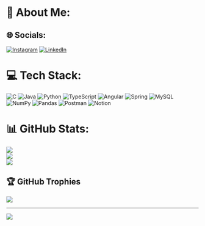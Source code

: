 # 💫 About Me:


## 🌐 Socials:
[![Instagram](https://img.shields.io/badge/Instagram-%23E4405F.svg?logo=Instagram&logoColor=white)](https://instagram.com/mahmutcelik0/) 
[![LinkedIn](https://img.shields.io/badge/LinkedIn-%230077B5.svg?logo=linkedin&logoColor=white)](https://linkedin.com/in/mahmut-%C3%A7elik-198a9a200/) 

# 💻 Tech Stack:
![C](https://img.shields.io/badge/c-%2300599C.svg?style=for-the-badge&logo=c&logoColor=white) ![Java](https://img.shields.io/badge/java-%23ED8B00.svg?style=for-the-badge&logo=java&logoColor=white) ![Python](https://img.shields.io/badge/python-3670A0?style=for-the-badge&logo=python&logoColor=ffdd54) ![TypeScript](https://img.shields.io/badge/typescript-%23007ACC.svg?style=for-the-badge&logo=typescript&logoColor=white) ![Angular](https://img.shields.io/badge/angular-%23DD0031.svg?style=for-the-badge&logo=angular&logoColor=white) ![Spring](https://img.shields.io/badge/spring-%236DB33F.svg?style=for-the-badge&logo=spring&logoColor=white) ![MySQL](https://img.shields.io/badge/mysql-%2300f.svg?style=for-the-badge&logo=mysql&logoColor=white) ![NumPy](https://img.shields.io/badge/numpy-%23013243.svg?style=for-the-badge&logo=numpy&logoColor=white) ![Pandas](https://img.shields.io/badge/pandas-%23150458.svg?style=for-the-badge&logo=pandas&logoColor=white) ![Postman](https://img.shields.io/badge/Postman-FF6C37?style=for-the-badge&logo=postman&logoColor=white) ![Notion](https://img.shields.io/badge/Notion-%23000000.svg?style=for-the-badge&logo=notion&logoColor=white)
# 📊 GitHub Stats:
![](https://github-readme-stats.vercel.app/api?username=mahmutcelik0&theme=dark&hide_border=false&include_all_commits=false&count_private=false)<br/>
![](https://github-readme-streak-stats.herokuapp.com/?user=mahmutcelik0&theme=dark&hide_border=false)<br/>
![](https://github-readme-stats.vercel.app/api/top-langs/?username=mahmutcelik0&theme=dark&hide_border=false&include_all_commits=false&count_private=false&layout=compact)

## 🏆 GitHub Trophies
![](https://github-profile-trophy.vercel.app/?username=mahmutcelik0&theme=radical&no-frame=false&no-bg=true&margin-w=4)

---
[![](https://visitcount.itsvg.in/api?id=mahmutcelik0&icon=0&color=0)](https://visitcount.itsvg.in)

<!-- Proudly created with GPRM ( https://gprm.itsvg.in ) -->
